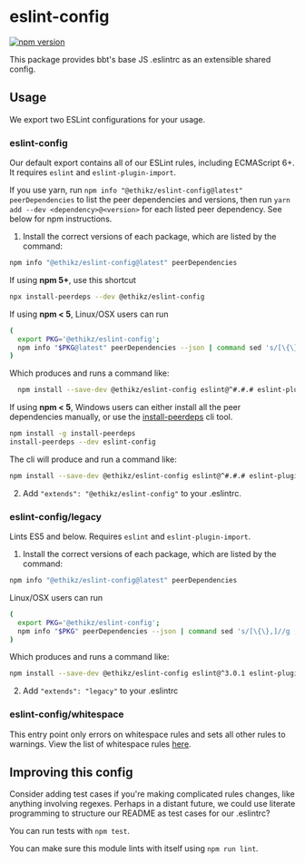 # eslint-config

[![npm version](https://badge.fury.io/js/%40ethikz%2Feslint-config.svg)](https://badge.fury.io/js/%40ethikz%2Feslint-config)

This package provides bbt's base JS .eslintrc as an extensible shared config.

## Usage

We export two ESLint configurations for your usage.

### eslint-config

Our default export contains all of our ESLint rules, including ECMAScript 6+. It requires `eslint` and `eslint-plugin-import`.

If you use yarn, run `npm info "@ethikz/eslint-config@latest" peerDependencies` to list the peer dependencies and versions, then run `yarn add --dev <dependency>@<version>` for each listed peer dependency. See below for npm instructions.

1. Install the correct versions of each package, which are listed by the command:

  ```sh
  npm info "@ethikz/eslint-config@latest" peerDependencies
  ```

  If using **npm 5+**, use this shortcut

  ```sh
  npx install-peerdeps --dev @ethikz/eslint-config
  ```

  If using **npm < 5**, Linux/OSX users can run

  ```sh
  (
    export PKG='@ethikz/eslint-config';
    npm info "$PKG@latest" peerDependencies --json | command sed 's/[\{\},]//g ; s/: /@/g' | xargs npm install --save-dev "$PKG@latest"
  )
  ```

  Which produces and runs a command like:

  ```sh
    npm install --save-dev @ethikz/eslint-config eslint@^#.#.# eslint-plugin-import@^#.#.#
  ```

  If using **npm < 5**, Windows users can either install all the peer dependencies manually, or use the [install-peerdeps](https://github.com/nathanhleung/install-peerdeps) cli tool.

  ```sh
  npm install -g install-peerdeps
  install-peerdeps --dev eslint-config
  ```

  The cli will produce and run a command like:

  ```sh
  npm install --save-dev @ethikz/eslint-config eslint@^#.#.# eslint-plugin-import@^#.#.#
  ```

2. Add `"extends": "@ethikz/eslint-config"` to your .eslintrc.

### eslint-config/legacy

Lints ES5 and below. Requires `eslint` and `eslint-plugin-import`.

1. Install the correct versions of each package, which are listed by the command:

  ```sh
  npm info "@ethikz/eslint-config@latest" peerDependencies
  ```

  Linux/OSX users can run
  ```sh
  (
    export PKG='@ethikz/eslint-config';
    npm info "$PKG" peerDependencies --json | command sed 's/[\{\},]//g ; s/: /@/g' | xargs npm install --save-dev "$PKG"
  )
  ```

  Which produces and runs a command like:

  ```sh
  npm install --save-dev @ethikz/eslint-config eslint@^3.0.1 eslint-plugin-import@^1.10.3
  ```

2. Add `"extends": "legacy"` to your .eslintrc


### eslint-config/whitespace

This entry point only errors on whitespace rules and sets all other rules to warnings. View the list of whitespace rules [here](https://github.com/ethikz/javascript/blob/master/packages/eslint-config/whitespace.js).

## Improving this config

Consider adding test cases if you're making complicated rules changes, like anything involving regexes. Perhaps in a distant future, we could use literate programming to structure our README as test cases for our .eslintrc?

You can run tests with `npm test`.

You can make sure this module lints with itself using `npm run lint`.

